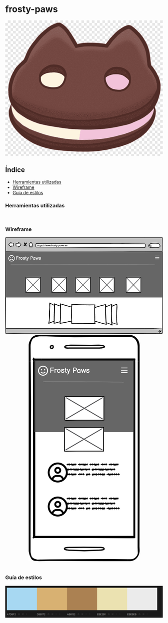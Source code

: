 <div align="justify">

# frosty-paws

<div align="center">
    <img src="./img/logo.png">
</div>

## Índice
- [Herramientas utilizadas](#herramientas-utilizadas)
- [Wireframe](#wireframe)
- [Guía de estilos](#guía-de-estilos)


### Herramientas utilizadas

<br>

### Wireframe

<div align="center">
    <img src="./pre-project/sketch/home.png">
    <img src="./pre-project/sketch/mobile.png">
</div>


<br>

### Guía de estilos
<div align="center">
    <img src="./img/color-palette.png">
</div>

<br>

</div>
